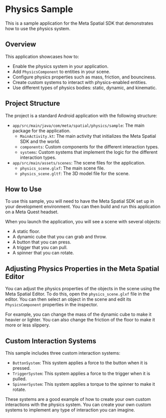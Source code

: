 
# Physics Sample

This is a sample application for the Meta Spatial SDK that demonstrates how to use the physics system.

## Overview

This application showcases how to:

*   Enable the physics system in your application.
*   Add `PhysicsComponent` to entities in your scene.
*   Configure physics properties such as mass, friction, and bounciness.
*   Create custom systems to interact with physics-enabled entities.
*   Use different types of physics bodies: static, dynamic, and kinematic.

## Project Structure

The project is a standard Android application with the following structure:

*   `app/src/main/java/com/meta/spatial/physics/sample`: The main package for the application.
    *   `MainActivity.kt`: The main activity that initializes the Meta Spatial SDK and the world.
    *   `components`: Custom components for the different interaction types.
    *   `systems`: Custom systems that implement the logic for the different interaction types.
*   `app/src/main/assets/scenes`: The scene files for the application.
    *   `physics_scene.glxf`: The main scene file.
    *   `physics_scene.gltf`: The 3D model file for the scene.

## How to Use

To use this sample, you will need to have the Meta Spatial SDK set up in your development environment. You can then build and run this application on a Meta Quest headset.

When you launch the application, you will see a scene with several objects:

*   A static floor.
*   A dynamic cube that you can grab and throw.
*   A button that you can press.
*   A trigger that you can pull.
*   A spinner that you can rotate.

## Adjusting Physics Properties in the Meta Spatial Editor

You can adjust the physics properties of the objects in the scene using the Meta Spatial Editor. To do this, open the `physics_scene.glxf` file in the editor. You can then select an object in the scene and edit its `PhysicsComponent` properties in the inspector.

For example, you can change the mass of the dynamic cube to make it heavier or lighter. You can also change the friction of the floor to make it more or less slippery.

## Custom Interaction Systems

This sample includes three custom interaction systems:

*   `ButtonSystem`: This system applies a force to the button when it is pressed.
*   `TriggerSystem`: This system applies a force to the trigger when it is pulled.
*   `SpinnerSystem`: This system applies a torque to the spinner to make it rotate.

These systems are a good example of how to create your own custom interactions with the physics system. You can create your own custom systems to implement any type of interaction you can imagine.

